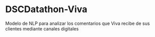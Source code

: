 # DSCDatathon-Viva
Modelo de NLP para analizar los comentarios que Viva recibe de sus clientes mediante canales digitales

